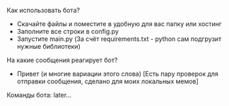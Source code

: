 Как использовать бота?
- Скачайте файлы и поместите в удобную для вас папку или хостинг
- Заполните все строки в config.py
- Запустите main.py (За счёт requirements.txt - python сам подгрузит нужные библиотеки)

На какие сообщения реагирует бот?
- Привет (и многие вариации этого слова) [Есть пару проверок для отправки сообщения, сделано для моих локальных мемов]

Команды бота:
later...
